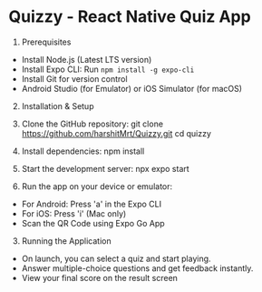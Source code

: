 # Quizzy - React Native Quiz App

1. Prerequisites
- Install Node.js (Latest LTS version)
- Install Expo CLI: Run `npm install -g expo-cli`
- Install Git for version control
- Android Studio (for Emulator) or iOS Simulator (for macOS)

  
2. Installation & Setup

 1. Clone the GitHub repository:
   git clone https://github.com/harshitMrt/Quizzy.git
   cd quizzy
 2. Install dependencies:
   npm install
 3. Start the development server:
   npx expo start
 4. Run the app on your device or emulator:
   - For Android: Press 'a' in the Expo CLI
   - For iOS: Press 'i' (Mac only)
   - Scan the QR Code using Expo Go App

     
3. Running the Application
- On launch, you can select a quiz and start playing.
- Answer multiple-choice questions and get feedback instantly.
- View your final score on the result screen
